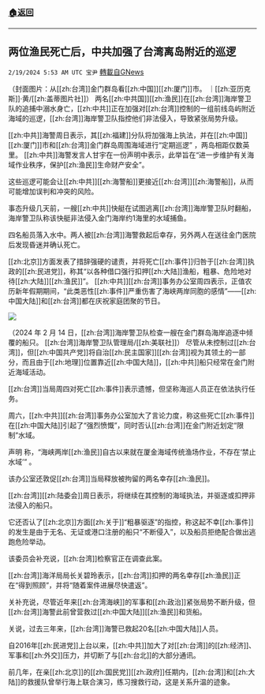 ###  [:house:返回](README.md)
---


## 两位渔民死亡后，中共加强了台湾离岛附近的巡逻
`2/19/2024 5:53 AM UTC 宝尹` [轉載自GNews](https://gnews.org/articles/2321821)

（封面图片：从[[zh:台湾]]金门群岛看[[zh:中国]][[zh:厦门]]市。 ｜[[zh:亚历克斯]]·黄/[[zh:盖蒂图片社]]）
两名[[zh:中共国]][[zh:渔民]]在[[zh:台湾]]海岸警卫队的追捕中溺水身亡，[[zh:中共]]正在加强对[[zh:台湾]]控制的一组前线岛屿附近海域的巡逻，[[zh:台湾]]海岸警卫队指控他们非法侵入，导致紧张局势升级。

[[zh:中共]]海警周日表示，其[[zh:福建]]分队将加强海上执法，并在[[zh:中国]][[zh:厦门]]市和[[zh:台湾]]金门群岛周围海域进行“定期巡逻” ，两岛相距仅数英里。
[[zh:中共]]海警发言人甘宇在一份声明中表示，此举旨在“进一步维护有关海域作业秩序，保护[[zh:渔民]]生命财产安全”。

这些巡逻可能会让[[zh:中共]][[zh:海警船]]更接近[[zh:台湾]][[zh:海警船]]，从而可能增加误判和冲突的风险。

事态升级几天前，一艘[[zh:中共]]快艇在试图逃离[[zh:台湾]]海岸警卫队时翻船，海岸警卫队称该快艇非法侵入金门海岸约1海里的水域捕鱼。


四名船员落入水中。两人被[[zh:台湾]]海警救起后幸存，另外两人在送往金门医院后发现昏迷并确认死亡。

[[zh:北京]]方面发表了措辞强硬的谴责，并将死亡[[zh:事件]]归咎于[[zh:台湾]]执政的[[zh:民进党]]，称其“以各种借口强行扣押[[zh:大陆]]渔船，粗暴、危险地对待[[zh:大陆]][[zh:渔民]]”。
[[zh:中共]][[zh:台湾]]事务办公室周四表示，正值农历新年假期期间，“此类恶性[[zh:事件]]严重伤害了海峡两岸同胞的感情”——[[zh:中国大陆]]和[[zh:台湾]]都在庆祝家庭团聚的节日。

![](https://i.imgur.com/KuIGL6b.jpg)

（2024 年 2 月 14 日，[[zh:台湾]]海岸警卫队检查一艘在金门群岛海岸追逐中倾覆的船只。 [[zh:台湾]]海岸警卫队管理局/[[zh:美联社]]）
尽管从未控制过[[zh:台湾]]，但[[zh:中国共产党]]将自治[[zh:民主国家]][[zh:台湾]]视为其领土的一部分，而且由于[[zh:地理]]位置靠近[[zh:中国大陆]]，[[zh:中共]]船只经常在金门附近海域活动。

[[zh:台湾]]当局周四对死亡[[zh:事件]]表示遗憾，但坚称海巡人员正在依法执行任务。

周六，[[zh:中共]][[zh:台湾]]事务办公室加大了言论力度，称这些死亡[[zh:事件]]在[[zh:中国大陆]]引起了“强烈愤慨”，同时否认[[zh:台湾]]在金门附近划定“限制”水域。

声明 称，“海峡两岸[[zh:渔民]]自古以来就在厦金海域传统渔场作业，不存在‘禁止水域’” 。

该办公室还敦促[[zh:台湾]]当局释放被拘留的两名幸存[[zh:渔民]]。

[[zh:台湾]][[zh:陆委会]]周日表示，将继续在其控制的海域执法，并驱逐或扣押非法侵入的船只。

它还否认了[[zh:北京]]方面[[zh:关于]]“粗暴驱逐”的指控，称这起不幸[[zh:事件]]的发生是由于无名、无证或港口注册的船只“不断侵入”，以及船员拒绝配合做出逃跑危险举动。

该委员会补充说，[[zh:台湾]]检察官正在调查此案。

[[zh:台湾]]海洋局局长关碧玲表示，[[zh:台湾]]扣押的两名幸存[[zh:渔民]]正在“得到照顾”，并将“随着案件进展尽快遣返”。

关补充说，尽管近年来[[zh:台湾海峡]]的军事和[[zh:政治]]紧张局势不断升级，但[[zh:台湾]]海警此前曾营救过[[zh:中国大陆]][[zh:渔民]]和货船。

关说，过去三年来，[[zh:台湾]]海警已救起20名[[zh:中国大陆]]人员。

自2016年[[zh:民进党]]上台以来，[[zh:中共]]加大了对[[zh:台湾]]的[[zh:经济]]、军事和[[zh:外交]]压力，并切断了与[[zh:台北]]的大部分通讯。

前几年，在亲[[zh:北京]]的[[zh:国民党]][[zh:政府]]任期内，[[zh:台湾]]和[[zh:大陆]]的救援队曾举行海上联合演习，练习搜救行动，这是关系升温的迹象。






